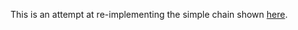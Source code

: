This is an attempt at re-implementing the simple chain shown [here](https://blockchain.works-hub.com/blog/Learn-Blockchains-by-Building-One).

